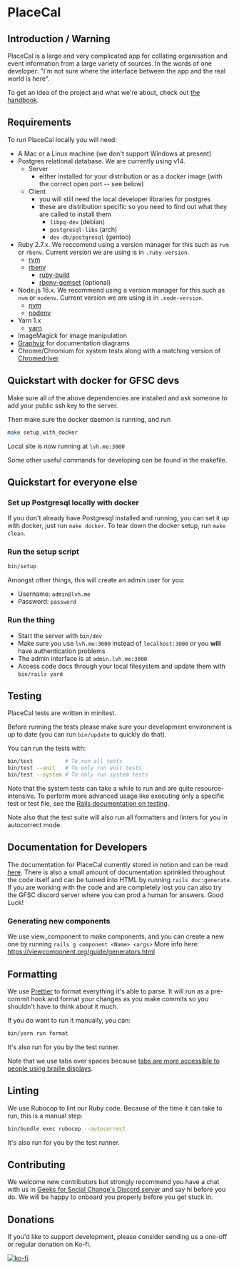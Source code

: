 # PlaceCal

## Introduction / Warning

PlaceCal is a large and very complicated app for collating organisation and event information from a large variety of sources. In the words of one developer: "I'm not sure where the interface between the app and the real world is here".

To get an idea of the project and what we're about, check out [the handbook](https://handbook.placecal.org/).

## Requirements

To run PlaceCal locally you will need:

- A Mac or a Linux machine (we don't support Windows at present)
- Postgres relational database. We are currently using v14.
  - Server
    - either installed for your distribution or as a docker image (with the correct open port -- see below)
  - Client
    - you will still need the local developer libraries for postgres
    - these are distribution specific so you need to find out what they are called to install them
      - `libpq-dev` (debian)
      - `postgresql-libs` (arch)
      - `dev-db/postgresql` (gentoo)
- Ruby 2.7.x. We reccomend using a version manager for this such as `rvm` or `rbenv`. Current version we are using is in `.ruby-version`.
  - [rvm](https://rvm.io/)
  - [rbenv](https://github.com/rbenv/rbenv)
    - [ruby-build](https://github.com/rbenv/ruby-build)
    - [rbenv-gemset](https://github.com/jf/rbenv-gemset) (optional)
- Node.js 16.x. We recommend using a version manager for this such as `nvm` or `nodenv`. Current version we are using is in `.node-version`.
  - [nvm](https://github.com/nvm-sh/nvm)
  - [nodenv](https://github.com/nodenv/nodenv)
- Yarn 1.x
  - [yarn](https://classic.yarnpkg.com/en/docs/install)
- ImageMagick for image manipulation
- [Graphviz](https://voormedia.github.io/rails-erd/install.html) for documentation diagrams
- Chrome/Chromium for system tests along with a matching version of [Chromedriver](https://chromedriver.chromium.org/)

## Quickstart with docker for GFSC devs

Make sure all of the above dependencies are installed and ask someone to add your public ssh key to the server.

Then make sure the docker daemon is running, and run

```sh
make setup_with_docker
```

Local site is now running at `lvh.me:3000`

Some other useful commands for developing can be found in the makefile.

## Quickstart for everyone else

### Set up Postgresql locally with docker

If you don't already have Postgresql installed and running, you can set it up with docker, just run `make docker`. To tear down the docker setup, run `make clean`.

### Run the setup script

```sh
bin/setup
```

Amongst other things, this will create an admin user for you:

- Username: `admin@lvh.me`
- Password: `password`

### Run the thing

- Start the server with `bin/dev`
- Make sure you use `lvh.me:3000` instead of `localhost:3000` or you **will** have authentication problems
- The admin interface is at `admin.lvh.me:3000`
- Access code docs through your local filesystem and update them with `bin/rails yard`

## Testing

PlaceCal tests are written in minitest.

Before running the tests please make sure your development environment is up to date (you can run `bin/update` to quickly do that).

You can run the tests with:

```sh
bin/test          # To run all tests
bin/test --unit   # To only run unit tests
bin/test --system # To only run system tests
```

Note that the system tests can take a while to run and are quite resource-intensive. To perform more advanced usage like executing only a specific test or test file, see the [Rails documentation on testing](https://guides.rubyonrails.org/testing.html).

Note also that the test suite will also run all formatters and linters for you in autocorrect mode.

## Documentation for Developers

The documentation for PlaceCal currently stored in notion and can be read [here](https://www.notion.so/gfsc/PlaceCal-developer-handbook-01649b69009340e3ae3035e9cf346f27). There is also a small amount of documentation sprinkled throughout the code itself and can be turned into HTML by running `rails doc:generate`. If you are working with the code and are completely lost you can also try the GFSC discord server where you can prod a human for answers. Good Luck!

### Generating new components

We use view_component to make components, and you can create a new one by running `rails g component <Name> <args>`
More info here: https://viewcomponent.org/guide/generators.html

## Formatting

We use [Prettier](https://prettier.io/) to format everything it's able to parse. It will run as a pre-commit hook and format your changes as you make commits so you shouldn't have to think about it much.

If you do want to run it manually, you can:

```sh
bin/yarn run format
```

It's also run for you by the test runner.

Note that we use tabs over spaces because [tabs are more accessible to people using braille displays](https://twitter.com/Rich_Harris/status/1541761871585464323).

## Linting

We use Rubocop to lint our Ruby code. Because of the time it can take to run, this is a manual step:

```sh
bin/bundle exec rubocop --autocorrect
```

It's also run for you by the test runner.

## Contributing

We welcome new contributors but strongly recommend you have a chat with us in [Geeks for Social Change's Discord server](http://discord.gfsc.studio) and say hi before you do. We will be happy to onboard you properly before you get stuck in.

## Donations

If you'd like to support development, please consider sending us a one-off or regular donation on Ko-fi.

[![ko-fi](https://ko-fi.com/img/githubbutton_sm.svg)](https://ko-fi.com/M4M43THUM)
